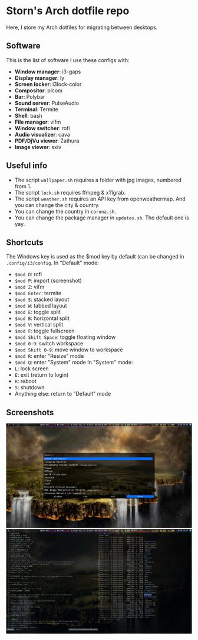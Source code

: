 # Storn's Arch dotfile repo
Here, I store my Arch dotfiles for migrating between desktops.
## Software
This is the list of software I use these configs with:
- **Window manager**: i3-gaps
- **Display manager**: ly
- **Screen locker**: i3lock-color
- **Compositor**: picom
- **Bar**: Polybar
- **Sound server**: PulseAudio
- **Terminal**: Termite
- **Shell**: bash
- **File manager**: vifm
- **Window switcher**: rofi
- **Audio visualizer**: cava
- **PDF/DjVu viewer**: Zathura
- **Image viewer**: sxiv
## Useful info
- The script ```wallpaper.sh``` requires a folder with jpg images, numbered from 1.
- The script ```lock.sh``` requires ffmpeg & x11grab.
- The script ```weather.sh``` requires an API key from openweathermap. And you can change the city & country.
- You can change the country in ```corona.sh```.
- You can change the package manager in ```updates.sh```. The default one is yay.
## Shortcuts
The Windows key is used as the $mod key by default (can be changed in ```.config/i3/config```.
In "Default" mode:
- ```$mod D```: rofi
- ```$mod P```: import (screenshot)
- ```$mod Z```: vifm
- ```$mod Enter```: termite
- ```$mod S```: stacked layout
- ```$mod W```: tabbed layout
- ```$mod E```: toggle split
- ```$mod B```: horizontal split
- ```$mod V```: vertical split
- ```$mod F```: toggle fullscreen
- ```$mod Shift Space```: toggle floating window
- ```$mod 0-9```: switch workspace
- ```$mod Shift 0-9```: move window to workspace
- ```$mod R```: enter "Resize" mode
- ```$mod Q```: enter "System" mode
In "System" mode:
- ```L```: lock screen
- ```E```: exit (return to login)
- ```R```: reboot
- ```S```: shutdown
- Anything else: return to "Default" mode
## Screenshots
![Screenshot 1](screen1.png)
![Screenshot 2](screen2.png)
